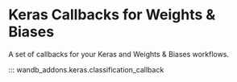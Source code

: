 # Keras Callbacks for Weights & Biases

A set of callbacks for your Keras and Weights & Biases workflows.

::: wandb_addons.keras.classification_callback
